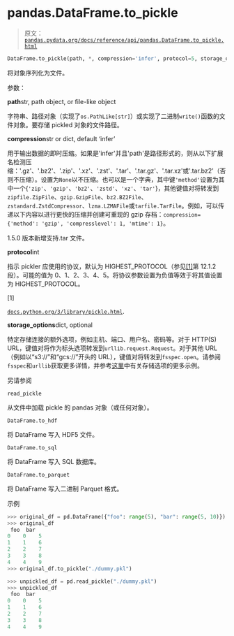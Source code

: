 # pandas.DataFrame.to_pickle

> 原文：[`pandas.pydata.org/docs/reference/api/pandas.DataFrame.to_pickle.html`](https://pandas.pydata.org/docs/reference/api/pandas.DataFrame.to_pickle.html)

```py
DataFrame.to_pickle(path, *, compression='infer', protocol=5, storage_options=None)
```

将对象序列化为文件。

参数：

**path**str, path object, or file-like object

字符串、路径对象（实现了`os.PathLike[str]`）或实现了二进制`write()`函数的文件对象。要存储 pickled 对象的文件路径。

**compression**str or dict, default ‘infer’

用于输出数据的即时压缩。如果是'infer'并且'path'是路径形式的，则从以下扩展名检测压缩：'.gz'、'.bz2'、'.zip'、'.xz'、'.zst'、'.tar'、'.tar.gz'、'.tar.xz'或'.tar.bz2'（否则不压缩）。设置为`None`以不压缩。也可以是一个字典，其中键`'method'`设置为其中一个{`'zip'`、`'gzip'`、`'bz2'`、`'zstd'`、`'xz'`、`'tar'`}，其他键值对将转发到`zipfile.ZipFile`、`gzip.GzipFile`、`bz2.BZ2File`、`zstandard.ZstdCompressor`、`lzma.LZMAFile`或`tarfile.TarFile`。例如，可以传递以下内容以进行更快的压缩并创建可重现的 gzip 存档：`compression={'method': 'gzip', 'compresslevel': 1, 'mtime': 1}`。

1.5.0 版本新增支持.tar 文件。

**protocol**int

指示 pickler 应使用的协议，默认为 HIGHEST_PROTOCOL（参见[[1]](#rc4e85fbd536b-1)第 12.1.2 段）。可能的值为 0、1、2、3、4、5。将协议参数设置为负值等效于将其值设置为 HIGHEST_PROTOCOL。

[1]

[`docs.python.org/3/library/pickle.html`](https://docs.python.org/3/library/pickle.html).

**storage_options**dict, optional

特定存储连接的额外选项，例如主机、端口、用户名、密码等。对于 HTTP(S) URL，键值对将作为标头选项转发到`urllib.request.Request`。对于其他 URL（例如以“s3://”和“gcs://”开头的 URL），键值对将转发到`fsspec.open`。请参阅`fsspec`和`urllib`获取更多详情，并参考[这里](https://pandas.pydata.org/docs/user_guide/io.html?highlight=storage_options#reading-writing-remote-files)中有关存储选项的更多示例。

另请参阅

`read_pickle`

从文件中加载 pickle 的 pandas 对象（或任何对象）。

`DataFrame.to_hdf`

将 DataFrame 写入 HDF5 文件。

`DataFrame.to_sql`

将 DataFrame 写入 SQL 数据库。

`DataFrame.to_parquet`

将 DataFrame 写入二进制 Parquet 格式。

示例

```py
>>> original_df = pd.DataFrame({"foo": range(5), "bar": range(5, 10)})  
>>> original_df  
 foo  bar
0    0    5
1    1    6
2    2    7
3    3    8
4    4    9
>>> original_df.to_pickle("./dummy.pkl") 
```

```py
>>> unpickled_df = pd.read_pickle("./dummy.pkl")  
>>> unpickled_df  
 foo  bar
0    0    5
1    1    6
2    2    7
3    3    8
4    4    9 
```
